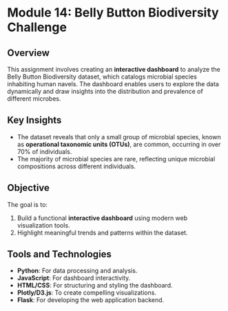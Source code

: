 # Module 14: Belly Button Biodiversity Challenge

## Overview
This assignment involves creating an **interactive dashboard** to analyze the Belly Button Biodiversity dataset, which catalogs microbial species inhabiting human navels. The dashboard enables users to explore the data dynamically and draw insights into the distribution and prevalence of different microbes.

## Key Insights
- The dataset reveals that only a small group of microbial species, known as **operational taxonomic units (OTUs)**, are common, occurring in over 70% of individuals.
- The majority of microbial species are rare, reflecting unique microbial compositions across different individuals.

## Objective
The goal is to:
1. Build a functional **interactive dashboard** using modern web visualization tools.
2. Highlight meaningful trends and patterns within the dataset.

## Tools and Technologies
- **Python**: For data processing and analysis.
- **JavaScript**: For dashboard interactivity.
- **HTML/CSS**: For structuring and styling the dashboard.
- **Plotly/D3.js**: To create compelling visualizations.
- **Flask**: For developing the web application backend.

